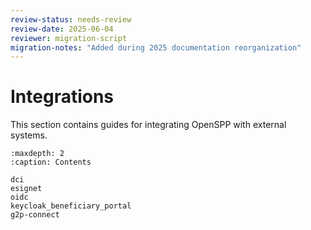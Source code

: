```yaml
---
review-status: needs-review
review-date: 2025-06-04
reviewer: migration-script
migration-notes: "Added during 2025 documentation reorganization"
---
```


# Integrations

This section contains guides for integrating OpenSPP with external systems.

```{toctree}
:maxdepth: 2
:caption: Contents

dci
esignet
oidc
keycloak_beneficiary_portal
g2p-connect
```

